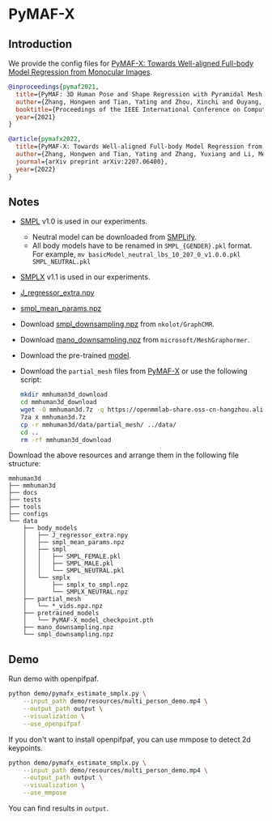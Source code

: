 # PyMAF-X

## Introduction

We provide the config files for [PyMAF-X: Towards Well-aligned Full-body Model Regression from Monocular Images](https://arxiv.org/abs/2207.06400).

```BibTeX
@inproceedings{pymaf2021,
  title={PyMAF: 3D Human Pose and Shape Regression with Pyramidal Mesh Alignment Feedback Loop},
  author={Zhang, Hongwen and Tian, Yating and Zhou, Xinchi and Ouyang, Wanli and Liu, Yebin and Wang, Limin and Sun, Zhenan},
  booktitle={Proceedings of the IEEE International Conference on Computer Vision},
  year={2021}
}

@article{pymafx2022,
  title={PyMAF-X: Towards Well-aligned Full-body Model Regression from Monocular Images},
  author={Zhang, Hongwen and Tian, Yating and Zhang, Yuxiang and Li, Mengcheng and An, Liang and Sun, Zhenan and Liu, Yebin},
  journal={arXiv preprint arXiv:2207.06400},
  year={2022}
}
```

## Notes

- [SMPL](https://smpl.is.tue.mpg.de/) v1.0 is used in our experiments.
  - Neutral model can be downloaded from [SMPLify](https://smplify.is.tue.mpg.de/).
  - All body models have to be renamed in `SMPL_{GENDER}.pkl` format. <br/>
    For example, `mv basicModel_neutral_lbs_10_207_0_v1.0.0.pkl SMPL_NEUTRAL.pkl`
- [SMPLX](https://smpl-x.is.tue.mpg.de/) v1.1 is used in our experiments.
- [J_regressor_extra.npy](https://openmmlab-share.oss-cn-hangzhou.aliyuncs.com/mmhuman3d/models/J_regressor_extra.npy?versionId=CAEQHhiBgIDD6c3V6xciIGIwZDEzYWI5NTBlOTRkODU4OTE1M2Y4YTI0NTVlZGM1)
- [smpl_mean_params.npz](https://openmmlab-share.oss-cn-hangzhou.aliyuncs.com/mmhuman3d/models/smpl_mean_params.npz?versionId=CAEQHhiBgICN6M3V6xciIDU1MzUzNjZjZGNiOTQ3OWJiZTJmNThiZmY4NmMxMTM4)
- Download [smpl_downsampling.npz](https://github.com/nkolot/GraphCMR/raw/master/data/mesh_downsampling.npz) from `nkolot/GraphCMR`.
- Download [mano_downsampling.npz](https://github.com/microsoft/MeshGraphormer/raw/main/src/modeling/data/mano_downsampling.npz) from `microsoft/MeshGraphormer`.
- Download the pre-trained [model](https://openmmlab-share.oss-cn-hangzhou.aliyuncs.com/mmhuman3d/models/pymaf_x/PyMAF-X_model_checkpoint.pth).
- Download the `partial_mesh` files from [PyMAF-X](https://cloud.tsinghua.edu.cn/d/3bc20811a93b488b99a9/) or use the following script: <br/>

  ```bash
  mkdir mmhuman3d_download
  cd mmhuman3d_download
  wget -O mmhuman3d.7z -q https://openmmlab-share.oss-cn-hangzhou.aliyuncs.com/mmhuman3d/mmhuman3d.7z
  7za x mmhuman3d.7z
  cp -r mmhuman3d/data/partial_mesh/ ../data/
  cd ..
  rm -rf mmhuman3d_download
  ```

Download the above resources and arrange them in the following file structure:

```text
mmhuman3d
├── mmhuman3d
├── docs
├── tests
├── tools
├── configs
└── data
    ├── body_models
    │   ├── J_regressor_extra.npy
    │   ├── smpl_mean_params.npz
    │   ├── smpl
    │   │   ├── SMPL_FEMALE.pkl
    │   │   ├── SMPL_MALE.pkl
    │   │   └── SMPL_NEUTRAL.pkl
    │   └── smplx
    │       ├── smplx_to_smpl.npz
    │       └── SMPLX_NEUTRAL.npz
    ├── partial_mesh
    │   └── *_vids.npz.npz
    ├── pretrained_models
    │   └── PyMAF-X_model_checkpoint.pth
    ├── mano_downsampling.npz
    └── smpl_downsampling.npz

```

## Demo

Run demo with openpifpaf.

```bash
python demo/pymafx_estimate_smplx.py \
    --input_path demo/resources/multi_person_demo.mp4 \
    --output_path output \
    --visualization \
    --use_openpifpaf
```
If you don't want to install openpifpaf, you can use mmpose to detect 2d keypoints.

```bash
python demo/pymafx_estimate_smplx.py \
    --input_path demo/resources/multi_person_demo.mp4 \
    --output_path output \
    --visualization \
    --use_mmpose
```

You can find results in `output`.
